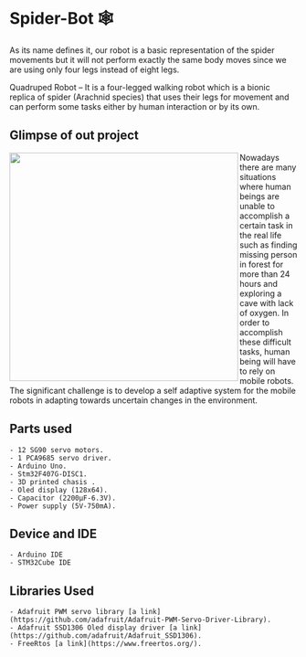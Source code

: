 # Spider-Bot :spider_web:

As its name defines it, our robot is a basic representation of the spider movements but it will not perform exactly the same body moves since we are using only four legs instead of eight legs.

Quadruped Robot – It is a four-legged walking robot which is a bionic replica of spider (Arachnid species) that uses their legs for movement and can perform some tasks either by human interaction or by its own.


## Glimpse of out project

<img src="./static/j.jpg" align="left" height=400px>
Nowadays there are many situations where human beings are unable to accomplish a certain task in the real life such as finding missing person in forest for more than 24 hours and exploring a cave with lack of oxygen. In order to accomplish these difficult tasks, human being will have to rely on mobile robots. The significant challenge is to develop a self adaptive system for the mobile robots in adapting towards uncertain changes in the environment.


## Parts used 

	- 12 SG90 servo motors.
	- 1 PCA9685 servo driver.
	- Arduino Uno.
	- Stm32F407G-DISC1.
	- 3D printed chasis .
	- Oled display (128x64).
	- Capacitor (2200μF-6.3V).
	- Power supply (5V-750mA).


## Device and IDE
	- Arduino IDE
	- STM32Cube IDE

## Libraries Used
	- Adafruit PWM servo library [a link](https://github.com/adafruit/Adafruit-PWM-Servo-Driver-Library).
	- Adafruit SSD1306 Oled display driver [a link](https://github.com/adafruit/Adafruit_SSD1306).
	- FreeRtos [a link](https://www.freertos.org/).